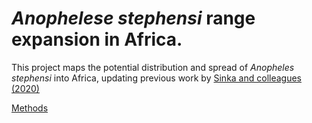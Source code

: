 # *Anophelese stephensi* range expansion in Africa.

This project maps the potential distribution and spread of *Anopheles stephensi* into Africa, updating previous work by [Sinka and colleagues (2020)](https://doi.org/10.1073/pnas.2003976117)

[Methods](methods.md)
